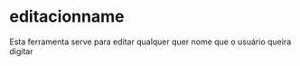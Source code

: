 # editacionname
Esta ferramenta serve para editar qualquer quer nome que o  usuário queira digitar 
